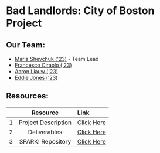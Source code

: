 # Bad Landlords: City of Boston Project

## Our Team:

* [Maria Shevchuk ('23)](https://github.com/mariashev) - Team Lead
* [Francesco Ciraolo ('23)](https://github.com/FrancescoCiraolo)
* [Aaron Liauw ('23)](https://github.com/aliau-cmyk)
* [Eddie Jones ('23)](https://github.com/ewj327)

## Resources:

|  | **Resource**                                  |                                                Link                                                         |
|-:|:----------------------------------------------------:|:-----------------------------------------------------------------------------------------------------|
| 1| Project Description                   | [Click Here](https://docs.google.com/document/d/1vyUi8RhqQGegNMm5Ab77B_tZ9YLzm5faEaOJthoWJes/edit)                   |
| 2| Deliverables                          | [Click Here](https://gallettilance.github.io//deliverables/)                                                         |
| 3| SPARK! Repository                     | [Click Here](https://github.com/BU-Spark/ds-councilor-breadon-bad-landlords2)       |
